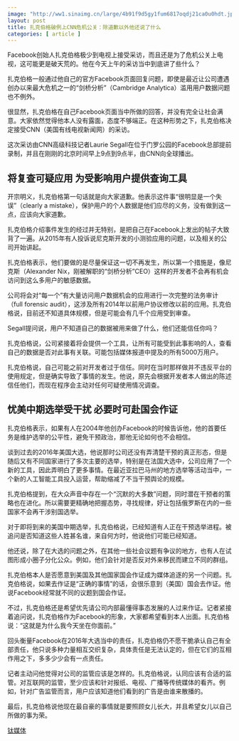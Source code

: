 ```yaml
---
image: "http://ww1.sinaimg.cn/large/4b91f9d5gy1fum6817oqdj21ca0u0hdt.jpg"
layout: post
title: 扎克伯格破例上CNN危机公关：除道歉以外他还说了什么
categories: [ article ]
---
```


Facebook创始人扎克伯格极少到电视上接受采访，而且还是为了危机公关上电视，这可能更是破天荒的。他在今天上午的采访当中到底讲了些什么？

扎克伯格一般通过他自己的官方Facebook页面回复问题，即使是最近让公司遭遇创办以来最大危机之一的“剑桥分析”（Cambridge Analytica）滥用用户数据问题也不例外。

很显然，扎克伯格在自己Facebook页面当中所做的回答，并没有完全让社会满意。大家依然觉得他本人没有露面，态度不够端正。在这种形势之下，扎克伯格决定接受CNN（美国有线电视新闻网）的采访。

这次采访由CNN高级科技记者Laurie Segall在位于门罗公园的Facebook总部提前录制，并且在刚刚的北京时间早上9点到9点半，由CNN向全球播出。

## 将复查可疑应用 为受影响用户提供查询工具

开宗明义，扎克伯格第一句话就是向大家道歉。他表示这件事“很明显是一个失误”（clearly a mistake），保护用户的个人数据是他们应尽的义务，没有做到这一点，应该向大家道歉。

扎克伯格介绍事件发生的经过并无特别，是把自己在Facebook上发出的帖子大致背了一遍。从2015年有人投诉说尼克斯开发的小测验应用的问题，以及相关的公司开始讲起。

扎克伯格表示，他们要做的是尽量保证这一切不再发生，所以第一个措施是，像尼克斯（Alexander Nix，刚被解职的“剑桥分析”CEO）这样的开发者不会再有机会访问到这么多用户的敏感数据。

公司将会对“每一个”有大量访问用户数据机会的应用进行一次完整的法务审计（full forensic audit），这涉及所有2014年以前用户协议修改以前的应用。扎克伯格说，目前还不知道具体规模，但是可能会有几千个应用受到审查。

Segall提问说，用户不知道自己的数据被用来做了什么，他们还能信任你吗？

扎克伯格说，公司紧接着将会提供一个工具，让所有可能受到此事影响的人，查看自己的数据是否对此事有关联。可能包括媒体报道中提及的所有5000万用户。

扎克伯格说，自己可能之前对开发者过于信任。同时在当时那样做并不违反平台的使用规定，但是确实导致了事情的发生。他说，原先会根据开发者本人做出的陈述信任他们，而现在程序会主动对任何可疑使用情况调查。

## 忧美中期选举受干扰 必要时可赴国会作证

扎克伯格表示，如果有人在2004年他创办Facebook的时候告诉他，他的首要任务是维护选举的公平性，避免干预政治，那他无论如何也不会相信。

谈到过去的2016年美国大选，他说那时公司还没有弄清楚干预的真正形态，但是随后又有不同国家进行了多次主要的选举，特别是在法国大选中，公司应用了一个新的工具，因此弄明白了更多事情。在最近亚拉巴马州的地方选举等活动当中，一个新的人工智能工具投入运营，帮助缩减了不当干预舆论的规模。

扎克伯格提到，在大众声音中存在一个“沉默的大多数”问题，同时潜在干预者的策略也在进化。所以需要更精确地把握态势，寻找规律，好让包括俄罗斯在内的一些国家不会再干涉别国选举。

对于即将到来的美国中期选举，扎克伯格说，已经知道有人正在干预选举进程。被追问是否知道这些人姓甚名谁，来自何方时，他说他们可能已经知道。

他还说，除了在大选的问题之外，在其他一些社会议题有争议的地方，也有人在试图形成小圈子分化公众。例如，他们会针对是否反对外来移民而建立不同的群组。

扎克伯格本人是否愿意到美国及其他国家国会作证成为媒体追逐的另一个问题。扎克伯格说，如果去作证是“正确的事情”的话，会很乐意到（美国）国会去作证。他说Facebook经常就不同的议题到国会作证。

不过，扎克伯格还是希望优先请公司内部最懂得事态发展的人过来作证。记者紧接着追问说，扎克伯格作为Facebook的形象，大家都希望看到本人出面。扎克伯格说：“这就是为什么我今天坐在你面前。”

回头衡量Facebook在2016年大选当中的责任，扎克伯格仍不愿干脆承认自己有全部责任，他只说多种力量相互交织复杂，具体责任是无法认定的，但在它们的互相作用之下，多多少少会有一点责任。

记者主动问他觉得对公司的监管应该是怎样的。扎克伯格说，认同应该有合适的监管。对互联网的监管，至少应该和针对报纸、电视、广播等传统媒体的看齐。例如，针对广告监管而言，用户应该知道他们看到的广告是由谁来散播的。

最后，扎克伯格说他现在最自豪的事情就是要照顾女儿长大，并且希望女儿以自己所做的事为荣。

[钛媒体](http://www.tmtpost.com/3143180.html)